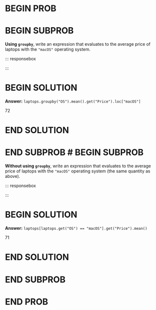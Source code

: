 # BEGIN PROB

# BEGIN SUBPROB

**Using `groupby`**, write an expression that evaluates to the average
price of laptops with the `"macOS"` operating system.

::: responsebox

:::

# BEGIN SOLUTION

**Answer:** `laptops.groupby("OS").mean().get("Price").loc["macOS"]`

<average>72</average>

# END SOLUTION

# END SUBPROB # BEGIN SUBPROB

**Without using `groupby`**, write an expression that evaluates to the
average price of laptops with the `"macOS"` operating system (the same
quantity as above).

::: responsebox

:::

# BEGIN SOLUTION

**Answer:** `laptops[laptops.get("OS") == "macOS"].get("Price").mean()`

<average>71</average>

# END SOLUTION

# END SUBPROB

# END PROB